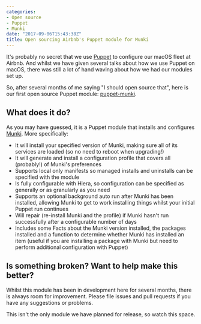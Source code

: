 ```yaml
---
categories:
- Open source
- Puppet
- Munki
date: "2017-09-06T15:43:38Z"
title: Open sourcing Airbnb's Puppet module for Munki
---
```


It's probably no secret that we use [Puppet](https://puppet.com/) to configure our macOS fleet at Airbnb. And whilst we have given several talks about how we use Puppet on macOS, there was still a lot of hand waving about how we had our modules set up.

So, after several months of me saying "I should open source that", here is our first open source Puppet module: [puppet-munki](https://github.com/airbnb/puppet-munki).

## What does it do?

As you may have guessed, it is a Puppet module that installs and configures [Munki](https://github.com/munki/munki/). More specifically:

* It will install your specified version of Munki, making sure all of its services are loaded (so no need to reboot when upgrading!)
* It will generate and install a configuration profile that covers all (probably!) of Munki's preferences
* Supports local only manifests so managed installs and uninstalls can be specified with the module
* Is fully configurable with Hiera, so configuration can be specified as generally or as granularly as you need
* Supports an optional background auto run after Munki has been installed, allowing Munki to get to work installing things whilst your initial Puppet run continues
* Will repair (re-install Munki and the profile) if Munki hasn't run successfully after a configurable number of days
* Includes some Facts about the Munki version installed, the packages installed and a function to determine whether Munki has installed an item (useful if you are installing a package with Munki but need to perform additional configuration with Puppet)

## Is something broken? Want to help make this better?

Whilst this module has been in development here for several months, there is always room for improvement. Please file issues and pull requests if you have any suggestions or problems.

This isn't the only module we have planned for release, so watch this space.
